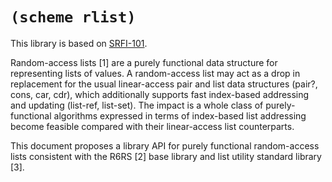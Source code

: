 # `(scheme rlist)`

This library is based on
[SRFI-101](https://srfi.schemers.org/srfi-101/).

Random-access lists [1] are a purely functional data structure for
representing lists of values. A random-access list may act as a drop
in replacement for the usual linear-access pair and list data
structures (pair?, cons, car, cdr), which additionally supports fast
index-based addressing and updating (list-ref, list-set). The impact
is a whole class of purely-functional algorithms expressed in terms of
index-based list addressing become feasible compared with their
linear-access list counterparts.

This document proposes a library API for purely functional
random-access lists consistent with the R6RS [2] base library and list
utility standard library [3].
